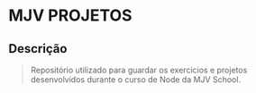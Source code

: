 # MJV PROJETOS

## Descrição

> Repositório utilizado para guardar os exercicios e projetos desenvolvidos durante o curso de Node
> da MJV School.
